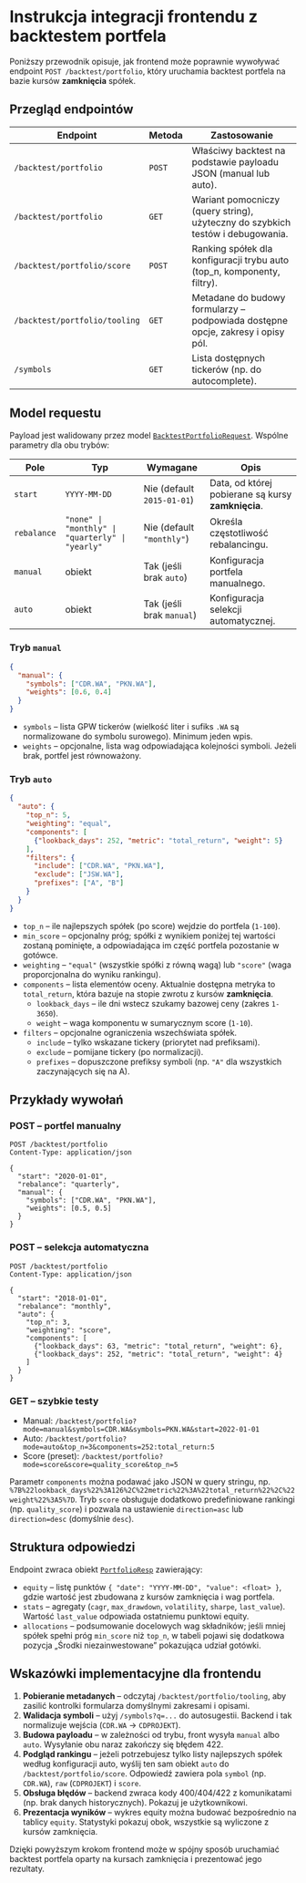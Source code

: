 # Instrukcja integracji frontendu z backtestem portfela

Poniższy przewodnik opisuje, jak frontend może poprawnie wywoływać endpoint `POST /backtest/portfolio`, który uruchamia backtest portfela na bazie kursów **zamknięcia** spółek.

## Przegląd endpointów

| Endpoint | Metoda | Zastosowanie |
| --- | --- | --- |
| `/backtest/portfolio` | `POST` | Właściwy backtest na podstawie payloadu JSON (manual lub auto). |
| `/backtest/portfolio` | `GET` | Wariant pomocniczy (query string), użyteczny do szybkich testów i debugowania. |
| `/backtest/portfolio/score` | `POST` | Ranking spółek dla konfiguracji trybu auto (top_n, komponenty, filtry). |
| `/backtest/portfolio/tooling` | `GET` | Metadane do budowy formularzy – podpowiada dostępne opcje, zakresy i opisy pól. |
| `/symbols` | `GET` | Lista dostępnych tickerów (np. do autocomplete). |

## Model requestu

Payload jest walidowany przez model [`BacktestPortfolioRequest`](../api/main.py). Wspólne parametry dla obu trybów:

| Pole | Typ | Wymagane | Opis |
| --- | --- | --- | --- |
| `start` | `YYYY-MM-DD` | Nie (default `2015-01-01`) | Data, od której pobierane są kursy **zamknięcia**. |
| `rebalance` | `"none" \| "monthly" \| "quarterly" \| "yearly"` | Nie (default `"monthly"`) | Określa częstotliwość rebalancingu. |
| `manual` | obiekt | Tak (jeśli brak `auto`) | Konfiguracja portfela manualnego. |
| `auto` | obiekt | Tak (jeśli brak `manual`) | Konfiguracja selekcji automatycznej. |

### Tryb `manual`

```json
{
  "manual": {
    "symbols": ["CDR.WA", "PKN.WA"],
    "weights": [0.6, 0.4]
  }
}
```

* `symbols` – lista GPW tickerów (wielkość liter i sufiks `.WA` są normalizowane do symbolu surowego). Minimum jeden wpis.
* `weights` – opcjonalne, lista wag odpowiadająca kolejności symboli. Jeżeli brak, portfel jest równoważony.

### Tryb `auto`

```json
{
  "auto": {
    "top_n": 5,
    "weighting": "equal",
    "components": [
      {"lookback_days": 252, "metric": "total_return", "weight": 5}
    ],
    "filters": {
      "include": ["CDR.WA", "PKN.WA"],
      "exclude": ["JSW.WA"],
      "prefixes": ["A", "B"]
    }
  }
}
```

* `top_n` – ile najlepszych spółek (po score) wej­dzie do portfela (`1-100`).
* `min_score` – opcjonalny próg; spółki z wynikiem poniżej tej wartości zostaną pominięte, a odpowiadająca im część portfela pozostanie w gotówce.
* `weighting` – `"equal"` (wszystkie spółki z równą wagą) lub `"score"` (waga proporcjonalna do wyniku rankingu).
* `components` – lista elementów oceny. Aktualnie dostępna metryka to `total_return`, która bazuje na stopie zwrotu z kursów **zamknięcia**.
  * `lookback_days` – ile dni wstecz szukamy bazowej ceny (zakres `1-3650`).
  * `weight` – waga komponentu w sumarycznym score (`1-10`).
* `filters` – opcjonalne ograniczenia wszechświata spółek.
  * `include` – tylko wskazane tickery (priorytet nad prefiksami).
  * `exclude` – pomijane tickery (po normalizacji).
  * `prefixes` – dopuszczone prefiksy symboli (np. `"A"` dla wszystkich zaczynających się na A).

## Przykłady wywołań

### POST – portfel manualny

```http
POST /backtest/portfolio
Content-Type: application/json

{
  "start": "2020-01-01",
  "rebalance": "quarterly",
  "manual": {
    "symbols": ["CDR.WA", "PKN.WA"],
    "weights": [0.5, 0.5]
  }
}
```

### POST – selekcja automatyczna

```http
POST /backtest/portfolio
Content-Type: application/json

{
  "start": "2018-01-01",
  "rebalance": "monthly",
  "auto": {
    "top_n": 3,
    "weighting": "score",
    "components": [
      {"lookback_days": 63, "metric": "total_return", "weight": 6},
      {"lookback_days": 252, "metric": "total_return", "weight": 4}
    ]
  }
}
```

### GET – szybkie testy

* Manual: `/backtest/portfolio?mode=manual&symbols=CDR.WA&symbols=PKN.WA&start=2022-01-01`
* Auto: `/backtest/portfolio?mode=auto&top_n=3&components=252:total_return:5`
* Score (preset): `/backtest/portfolio?mode=score&score=quality_score&top_n=5`

Parametr `components` można podawać jako JSON w query stringu, np. `%7B%22lookback_days%22%3A126%2C%22metric%22%3A%22total_return%22%2C%22weight%22%3A5%7D`. Tryb `score`
obsługuje dodatkowo predefiniowane rankingi (np. `quality_score`) i pozwala na ustawienie `direction=asc` lub
`direction=desc` (domyślnie `desc`).

## Struktura odpowiedzi

Endpoint zwraca obiekt [`PortfolioResp`](../api/main.py) zawierający:

* `equity` – listę punktów `{ "date": "YYYY-MM-DD", "value": <float> }`, gdzie wartość jest zbudowana z kursów zamknięcia i wag portfela.
* `stats` – agregaty (`cagr`, `max_drawdown`, `volatility`, `sharpe`, `last_value`). Wartość `last_value` odpowiada ostatniemu punktowi equity.
* `allocations` – podsumowanie docelowych wag składników; jeśli mniej spółek spełni próg `min_score` niż `top_n`, w tabeli pojawi się dodatkowa pozycja „Środki niezainwestowane” pokazująca udział gotówki.

## Wskazówki implementacyjne dla frontendu

1. **Pobieranie metadanych** – odczytaj `/backtest/portfolio/tooling`, aby zasilić kontrolki formularza domyślnymi zakresami i opisami.
2. **Walidacja symboli** – użyj `/symbols?q=...` do autosugestii. Backend i tak normalizuje wejścia (`CDR.WA` → `CDPROJEKT`).
3. **Budowa payloadu** – w zależności od trybu, front wysyła `manual` albo `auto`. Wysyłanie obu naraz zakończy się błędem 422.
4. **Podgląd rankingu** – jeżeli potrzebujesz tylko listy najlepszych spółek według konfiguracji auto, wyślij ten sam obiekt `auto` do `/backtest/portfolio/score`. Odpowiedź zawiera pola `symbol` (np. `CDR.WA`), `raw` (`CDPROJEKT`) i `score`.
5. **Obsługa błędów** – backend zwraca kody 400/404/422 z komunikatami (np. brak danych historycznych). Pokazuj je użytkownikowi.
6. **Prezentacja wyników** – wykres equity można budować bezpośrednio na tablicy `equity`. Statystyki pokazuj obok, wszystkie są wyliczone z kursów zamknięcia.

Dzięki powyższym krokom frontend może w spójny sposób uruchamiać backtest portfela oparty na kursach zamknięcia i prezentować jego rezultaty.
